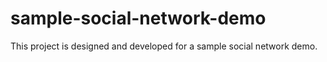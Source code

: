 # sample-social-network-demo
This project is designed and developed for a sample social network demo.

